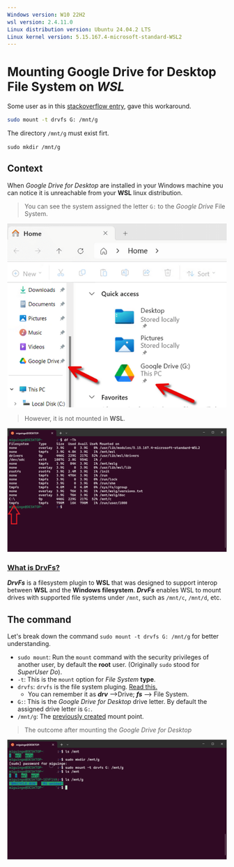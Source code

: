 ```yaml
---
Windows version: W10 22H2
wsl version: 2.4.11.0
Linux distribution version: Ubuntu 24.04.2 LTS
Linux kernel version: 5.15.167.4-microsoft-standard-WSL2
---
```


# Mounting Google Drive for Desktop File System on *WSL*

Some user as in this [stackoverflow entry](https://stackoverflow.com/questions/69207755/google-drive-virtual-drive-mount-in-wsl2), gave this workaround.

```bash
sudo mount -t drvfs G: /mnt/g
```

<a name="Create_mount_point"></a>
The directory `/mnt/g` must exist firt.

`sudo mkdir /mnt/g`

## Context
When _Google Drive for Desktop_ are installed in your Windows machine you can notice it is  unreachable from your **WSL** linux distribution.

> You can see the system assigned the letter `G:` to the _Google Drive_ File System.

![Google Drive letter in Wondows Desktop](../images/Google_Drive.png)

>However, it is not mounted in **WSL**.

![G: drive is not mounted](../images/No_G_Drive.png)

### [What is DrvFs?](https://devblogs.microsoft.com/commandline/chmod-chown-wsl-improvements/#what-is-drvfs)

***DrvFs*** is a filesystem plugin to **WSL** that was designed to support interop between **WSL** and the **Windows filesystem**. ***DrvFs*** enables WSL to mount drives with supported file systems under `/mnt`, such as `/mnt/c`, `/mnt/d`, etc.

## The command

Let's break down the command `sudo mount -t drvfs G: /mnt/g` for better understanding.

- `sudo mount`: Run the `mount` command with the security privileges of another user, by default the **root** user. (Originally `sudo` stood for _SuperUser Do_).
- `-t`: This is the `mount` option for _File System_ **type**.
- `drvfs`: `drvfs` is the file system pluging. [Read this.](https://github.com/miguinge/wsl_trifles/new/main#what-is-drvfs)
  - You can remember it as ***drv*** -->Drive; ***fs*** --> File System.
- `G:`: This is the _Google Drive for Desktop_ drive letter. By default the assigned drive letter is `G:`.
- `/mnt/g`: The [previously created](#Create_mount_point) mount point.


> The outcome after mounting the _Google Drive for Desktop_

![The `G:` drive was mounted](../images/G_mounted.png)
